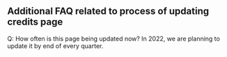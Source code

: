 ## Additional FAQ related to process of updating credits page
Q: How often is this page being updated now?
In 2022, we are planning to update it by end of every quarter.
